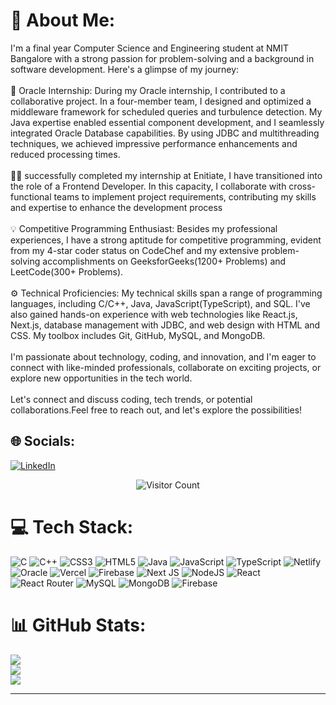 # 💫 About Me:
I'm a final year Computer Science and Engineering student at NMIT Bangalore with a strong passion for problem-solving and a background in software development. Here's a glimpse of my journey:<br><br>🎯 Oracle Internship: During my Oracle internship, I contributed to a collaborative project. In a four-member team, I designed and optimized a middleware framework for scheduled queries and turbulence detection. My Java expertise enabled essential component development, and I seamlessly integrated Oracle Database capabilities. By using JDBC and multithreading techniques, we achieved impressive performance enhancements and reduced processing times.<br><br>👨‍💻 successfully completed my internship at Enitiate, I have transitioned into the role of a Frontend Developer. In this capacity, I collaborate with cross-functional teams to implement project requirements, contributing my skills and expertise to enhance the development process<br><br>💡 Competitive Programming Enthusiast: Besides my professional experiences, I have a strong aptitude for competitive programming, evident from my 4-star coder status on CodeChef and my extensive problem-solving accomplishments on GeeksforGeeks(1200+ Problems) and LeetCode(300+ Problems).<br><br>⚙️ Technical Proficiencies: My technical skills span a range of programming languages, including C/C++, Java, JavaScript(TypeScript), and SQL. I've also gained hands-on experience with web technologies like React.js, Next.js, database management with JDBC, and web design with HTML and CSS. My toolbox includes Git, GitHub, MySQL, and MongoDB.<br><br>I'm passionate about technology, coding, and innovation, and I'm eager to connect with like-minded professionals, collaborate on exciting projects, or explore new opportunities in the tech world.<br><br>Let's connect and discuss coding, tech trends, or potential collaborations.Feel free to reach out, and let's explore the possibilities!


## 🌐 Socials:
[![LinkedIn](https://img.shields.io/badge/LinkedIn-%230077B5.svg?logo=linkedin&logoColor=white)](https://www.linkedin.com/in/snehil-thakur-b894551b6/) 
<p align="center">
  <img src="https://visitcount.itsvg.in/api?id=snehil21&icon=0&color=0" alt="Visitor Count" />
</p>


# 💻 Tech Stack:
![C](https://img.shields.io/badge/c-%2300599C.svg?style=for-the-badge&logo=c&logoColor=white) ![C++](https://img.shields.io/badge/c++-%2300599C.svg?style=for-the-badge&logo=c%2B%2B&logoColor=white) ![CSS3](https://img.shields.io/badge/css3-%231572B6.svg?style=for-the-badge&logo=css3&logoColor=white) ![HTML5](https://img.shields.io/badge/html5-%23E34F26.svg?style=for-the-badge&logo=html5&logoColor=white) ![Java](https://img.shields.io/badge/java-%23ED8B00.svg?style=for-the-badge&logo=openjdk&logoColor=white) ![JavaScript](https://img.shields.io/badge/javascript-%23323330.svg?style=for-the-badge&logo=javascript&logoColor=%23F7DF1E) ![TypeScript](https://img.shields.io/badge/typescript-%23007ACC.svg?style=for-the-badge&logo=typescript&logoColor=white) ![Netlify](https://img.shields.io/badge/netlify-%23000000.svg?style=for-the-badge&logo=netlify&logoColor=#00C7B7) ![Oracle](https://img.shields.io/badge/Oracle-F80000?style=for-the-badge&logo=oracle&logoColor=white) ![Vercel](https://img.shields.io/badge/vercel-%23000000.svg?style=for-the-badge&logo=vercel&logoColor=white) ![Firebase](https://img.shields.io/badge/firebase-%23039BE5.svg?style=for-the-badge&logo=firebase) ![Next JS](https://img.shields.io/badge/Next-black?style=for-the-badge&logo=next.js&logoColor=white) ![NodeJS](https://img.shields.io/badge/node.js-6DA55F?style=for-the-badge&logo=node.js&logoColor=white) ![React](https://img.shields.io/badge/react-%2320232a.svg?style=for-the-badge&logo=react&logoColor=%2361DAFB) ![React Router](https://img.shields.io/badge/React_Router-CA4245?style=for-the-badge&logo=react-router&logoColor=white) ![MySQL](https://img.shields.io/badge/mysql-%2300000f.svg?style=for-the-badge&logo=mysql&logoColor=white) ![MongoDB](https://img.shields.io/badge/MongoDB-%234ea94b.svg?style=for-the-badge&logo=mongodb&logoColor=white) ![Firebase](https://img.shields.io/badge/Firebase-039BE5?style=for-the-badge&logo=Firebase&logoColor=white)
# 📊 GitHub Stats:
![](https://github-readme-stats.vercel.app/api?username=snehil21&theme=dark&hide_border=false&include_all_commits=true&count_private=true)<br/>
![](https://github-readme-streak-stats.herokuapp.com/?user=snehil21&theme=dark&hide_border=false)<br/>
![](https://github-readme-stats.vercel.app/api/top-langs/?username=snehil21&theme=dark&hide_border=false&include_all_commits=true&count_private=true&layout=compact)

<!--## 🏆 GitHub Trophies
![](https://github-profile-trophy.vercel.app/?username=snehil21&theme=radical&no-frame=false&no-bg=true&margin-w=4)-->

<!-- ### ✍️ Random Dev Quote
![](https://quotes-github-readme.vercel.app/api?type=horizontal&theme=radical)
-->
<!-- ### 🔝 Top Contributed Repo
![](https://github-contributor-stats.vercel.app/api?username=snehil21&limit=5&theme=dark&combine_all_yearly_contributions=true)-->

<!--### 😂 Random Dev Meme
<img src='https://randommeme-five.vercel.app/' style="height: 400px;"/> -->

---
<!--[![](https://visitcount.itsvg.in/api?id=snehil21&icon=0&color=0)](https://visitcount.itsvg.in)-->


